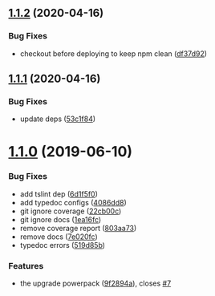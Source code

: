 ## [1.1.2](https://github.com/etclabscore/dl-github-releases/compare/1.1.1...1.1.2) (2020-04-16)


### Bug Fixes

* checkout before deploying to keep npm clean ([df37d92](https://github.com/etclabscore/dl-github-releases/commit/df37d92ba2bb493bd31224b9bd8f7c22cbcbbcc7))

## [1.1.1](https://github.com/etclabscore/dl-github-releases/compare/1.1.0...1.1.1) (2020-04-16)


### Bug Fixes

* update deps ([53c1f84](https://github.com/etclabscore/dl-github-releases/commit/53c1f8405eb6eb112803d4872efa5038c5261bdf))

# [1.1.0](https://github.com/etclabscore/dl-github-releases/compare/1.0.9...1.1.0) (2019-06-10)


### Bug Fixes

* add tslint dep ([6d1f5f0](https://github.com/etclabscore/dl-github-releases/commit/6d1f5f0))
* add typedoc configs ([4086dd8](https://github.com/etclabscore/dl-github-releases/commit/4086dd8))
* git ignore coverage ([22cb00c](https://github.com/etclabscore/dl-github-releases/commit/22cb00c))
* git ignore docs ([1ea16fc](https://github.com/etclabscore/dl-github-releases/commit/1ea16fc))
* remove coverage report ([803aa73](https://github.com/etclabscore/dl-github-releases/commit/803aa73))
* remove docs ([7e020fc](https://github.com/etclabscore/dl-github-releases/commit/7e020fc))
* typedoc errors ([519d85b](https://github.com/etclabscore/dl-github-releases/commit/519d85b))


### Features

* the upgrade powerpack ([9f2894a](https://github.com/etclabscore/dl-github-releases/commit/9f2894a)), closes [#7](https://github.com/etclabscore/dl-github-releases/issues/7)
